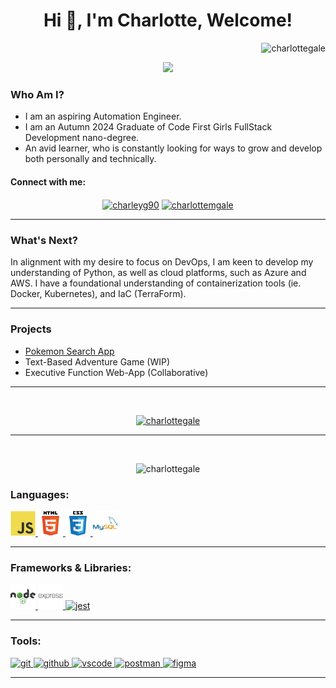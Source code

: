 <h1 align="center">Hi 👋, I'm Charlotte, Welcome!</h1>
<p align="right"> <img src="https://komarev.com/ghpvc/?username=charlottegale&label=Profile%20views&color=0e75b6&style=flat" alt="charlottegale" /> </p>

<p align="center">
<img src="https://github.com/CharlotteGale/imageStash/blob/logos/banner_image.png?raw=true">
</p>

<h3 align="left">Who Am I?</h3>
<p align=left>
    <ul>
        <li>I am an aspiring Automation Engineer.</li>
        <li>I am an Autumn 2024 Graduate of Code First Girls FullStack Development nano-degree.</li>
        <li>An avid learner, who is constantly looking for ways to grow and develop both personally and technically.</li>
    </ul>
</p>
<h4 align="left">Connect with me:</h4>
<p align="center">
<a href="https://codepen.io/charleyg90" target="blank"><img align="center" src="https://raw.githubusercontent.com/rahuldkjain/github-profile-readme-generator/master/src/images/icons/Social/codepen.svg" alt="charleyg90" height="30" width="40" /></a>
<a href="https://linkedin.com/in/charlottemgale" target="blank"><img align="center" src="https://raw.githubusercontent.com/rahuldkjain/github-profile-readme-generator/master/src/images/icons/Social/linked-in-alt.svg" alt="charlottemgale" height="30" width="40" /></a>
</p>
<hr>

<h3 align="left">What's Next?</h3>
<p align="left">
In alignment with my desire to focus on DevOps, I am keen to develop my understanding of Python, as well as cloud platforms, such as Azure and AWS. I have a foundational understanding of containerization tools (ie. Docker, Kubernetes), and IaC (TerraForm).
</p>
<hr>

<h3 align="left">Projects</h3>
<p align="left">
    <ul>
        <li><a href="https://github.com/CharlotteGale/fcc-pokemon-search-app">Pokemon Search App</a></li>
        <li>Text-Based Adventure Game (WIP)</li>
        <li>Executive Function Web-App (Collaborative)</li>
    </ul>
</p>
<hr>
<br>
<p align="center"> <a href="https://github.com/ryo-ma/github-profile-trophy"><img src="https://github-profile-trophy.vercel.app/?username=charlottegale" alt="charlottegale" /></a> </p>
<hr>
<br>
<p align="center">
<img src="https://github-readme-stats.vercel.app/api/top-langs?username=charlottegale&show_icons=true&locale=en&layout=compact" alt="charlottegale" />
</p>

<h3 align="left">Languages:</h3>
<p align="left">
<!-- JavaScript -->
<a href="https://developer.mozilla.org/en-US/docs/Web/JavaScript" target="_blank" rel="noreferrer"> <img src="https://raw.githubusercontent.com/devicons/devicon/master/icons/javascript/javascript-original.svg" alt="javascript" width="40" height="40"/> </a>
<!-- HTML -->
<a href="https://www.w3.org/html/" target="_blank" rel="noreferrer"> <img src="https://raw.githubusercontent.com/devicons/devicon/master/icons/html5/html5-original-wordmark.svg" alt="html5" width="40" height="40"/> </a>
<!-- CSS -->
<a href="https://www.w3schools.com/css/" target="_blank" rel="noreferrer"> <img src="https://raw.githubusercontent.com/devicons/devicon/master/icons/css3/css3-original-wordmark.svg" alt="css3" width="40" height="40"/> </a> 
<!-- SQL -->
<a href="https://www.mysql.com/" target="_blank" rel="noreferrer"> <img src="https://raw.githubusercontent.com/devicons/devicon/master/icons/mysql/mysql-original-wordmark.svg" alt="mysql" width="40" height="40"/> </a>
</p>
<hr>

<h3 align="left">Frameworks & Libraries:</h3>
<p align='left'>
 <!-- Node.js -->
<a href="https://nodejs.org" target="_blank" rel="noreferrer"> <img src="https://raw.githubusercontent.com/devicons/devicon/master/icons/nodejs/nodejs-original-wordmark.svg" alt="nodejs" width="40" height="40"/> </a>
<!-- Express.js -->
<a href="https://expressjs.com" target="_blank" rel="noreferrer"> <img src="https://raw.githubusercontent.com/devicons/devicon/master/icons/express/express-original-wordmark.svg" alt="express" width="40" height="40"/> </a> 
<!-- Jest -->
<a href="https://jestjs.io" target="_blank" rel="noreferrer"> <img src="https://www.vectorlogo.zone/logos/jestjsio/jestjsio-icon.svg" alt="jest" width="40" height="40"/> </a>
</p>
<hr>

<h3  align="left">Tools:</h3>
<p align="left">
<!-- Git -->
<a href="https://git-scm.com/" target="_blank" rel="noreferrer"> <img src="https://www.vectorlogo.zone/logos/git-scm/git-scm-icon.svg" alt="git" width="40" height="40"/> </a>
<!-- GitHub -->
<a href="https://github.com" target="_blank"> <img src="https://cdn.jsdelivr.net/gh/devicons/devicon/icons/github/github-original.svg" alt="github" width="40" height="40"/> </a> 
<!-- VS Code -->
<a href="https://code.visualstudio.com/" target="_blank"> <img src="https://cdn.jsdelivr.net/gh/devicons/devicon/icons/vscode/vscode-original.svg" alt="vscode" width="40" height="40"/> </a>
 <!-- Postman  -->
<a href="https://postman.com" target="_blank" rel="noreferrer"> <img src="https://www.vectorlogo.zone/logos/getpostman/getpostman-icon.svg" alt="postman" width="40" height="40"/> </a>
<!-- Figma -->
<a href="https://www.figma.com/" target="_blank" rel="noreferrer"> <img src="https://www.vectorlogo.zone/logos/figma/figma-icon.svg" alt="figma" width="40" height="40"/> </a>
</p>
<hr>

